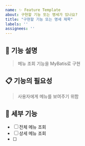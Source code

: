 ```yaml
---
name: ✨ Feature Template
about: 구현할 기능 또는 명세가 있나요?
title: "구현할 기능 또는 명세 제목"
labels: ''
assignees: ''
---
```


## 🌟 기능 설명
<!-- 제안하려는 기능에 대해 설명해 주세요. -->

> 메뉴 조회 기능을 MyBatis로 구현

## 📋 기능의 필요성
<!-- 기능의 필요성이나 이를 통해 해결하려는 문제를 설명해주세요. -->
<!-- 예: 현재 파일 업로드가 복잡하여 사용자 편의성이 떨어집니다. -->

> 사용자에게 메뉴를 보여주기 위함

## 🎯 세부 기능
<!-- 어떤 세부 기능을 구현할 것인지 설명해 주세요. -->

- [ ] 전체 메뉴 조회
- [ ] 상세 메뉴 조회
- [ ] 

